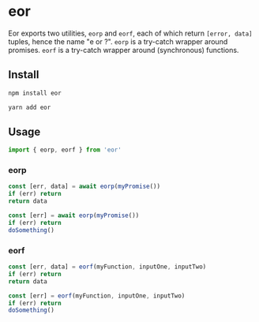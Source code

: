 # eor

Eor exports two utilities, `eorp` and `eorf`, each of which return `[error, data]` tuples, hence the name "e or ?". `eorp` is a try-catch wrapper around promises. `eorf` is a try-catch wrapper around (synchronous) functions.

## Install

```bash
npm install eor
```

```bash
yarn add eor
```

## Usage

```typescript
import { eorp, eorf } from 'eor'
```

### eorp

```typescript
const [err, data] = await eorp(myPromise())
if (err) return
return data
```

```typescript
const [err] = await eorp(myPromise())
if (err) return
doSomething()
```

### eorf

```typescript
const [err, data] = eorf(myFunction, inputOne, inputTwo)
if (err) return
return data
```

```typescript
const [err] = eorf(myFunction, inputOne, inputTwo)
if (err) return
doSomething()
```
